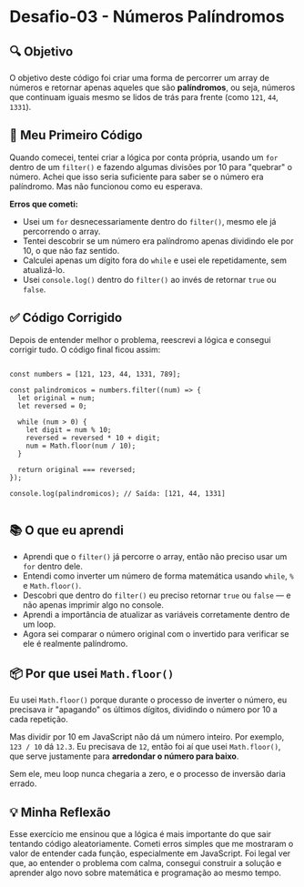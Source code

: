   <h1>Desafio-03 - Números Palíndromos</h1>

  <h2>🔍 Objetivo</h2>
  <p>
    O objetivo deste código foi criar uma forma de percorrer um array de números e retornar apenas aqueles que são <strong>palíndromos</strong>, ou seja, números que continuam iguais mesmo se lidos de trás para frente (como <code>121</code>, <code>44</code>, <code>1331</code>).
  </p>

  <h2>📌 Meu Primeiro Código</h2>
  <p>
    Quando comecei, tentei criar a lógica por conta própria, usando um <code>for</code> dentro de um <code>filter()</code> e fazendo algumas divisões por 10 para "quebrar" o número. Achei que isso seria suficiente para saber se o número era palíndromo. Mas não funcionou como eu esperava.
  </p>

  <div class="highlight">
    <strong>Erros que cometi:</strong>
    <ul>
      <li>Usei um <code>for</code> desnecessariamente dentro do <code>filter()</code>, mesmo ele já percorrendo o array.</li>
      <li>Tentei descobrir se um número era palíndromo apenas dividindo ele por 10, o que não faz sentido.</li>
      <li>Calculei apenas um dígito fora do <code>while</code> e usei ele repetidamente, sem atualizá-lo.</li>
      <li>Usei <code>console.log()</code> dentro do <code>filter()</code> ao invés de retornar <code>true</code> ou <code>false</code>.</li>
    </ul>
  </div>

  <h2>✅ Código Corrigido</h2>
  <p>
    Depois de entender melhor o problema, reescrevi a lógica e consegui corrigir tudo. O código final ficou assim:
  </p>

  <pre><code>
const numbers = [121, 123, 44, 1331, 789];

const palindromicos = numbers.filter((num) => {
  let original = num;
  let reversed = 0;

  while (num > 0) {
    let digit = num % 10;
    reversed = reversed * 10 + digit;
    num = Math.floor(num / 10);
  }

  return original === reversed;
});

console.log(palindromicos); // Saída: [121, 44, 1331]
  </code></pre>

  <h2>📚 O que eu aprendi</h2>
  <ul>
    <li>Aprendi que o <code>filter()</code> já percorre o array, então não preciso usar um <code>for</code> dentro dele.</li>
    <li>Entendi como inverter um número de forma matemática usando <code>while</code>, <code>%</code> e <code>Math.floor()</code>.</li>
    <li>Descobri que dentro do <code>filter()</code> eu preciso retornar <code>true</code> ou <code>false</code> — e não apenas imprimir algo no console.</li>
    <li>Aprendi a importância de atualizar as variáveis corretamente dentro de um loop.</li>
    <li>Agora sei comparar o número original com o invertido para verificar se ele é realmente palíndromo.</li>
  </ul>

  <h2>📦 Por que usei <code>Math.floor()</code></h2>
  <p>
    Eu usei <code>Math.floor()</code> porque durante o processo de inverter o número, eu precisava ir "apagando" os últimos dígitos, dividindo o número por 10 a cada repetição.
  </p>
  <p>
    Mas dividir por 10 em JavaScript não dá um número inteiro. Por exemplo, <code>123 / 10</code> dá <code>12.3</code>. Eu precisava de <code>12</code>, então foi aí que usei <code>Math.floor()</code>, que serve justamente para <strong>arredondar o número para baixo</strong>.
  </p>
  <p>
    Sem ele, meu loop nunca chegaria a zero, e o processo de inversão daria errado.
  </p>

  <h2>💡 Minha Reflexão</h2>
  <p>
    Esse exercício me ensinou que a lógica é mais importante do que sair tentando código aleatoriamente. Cometi erros simples que me mostraram o valor de entender cada função, especialmente em JavaScript. Foi legal ver que, ao entender o problema com calma, consegui construir a solução e aprender algo novo sobre matemática e programação ao mesmo tempo.
  </p>
